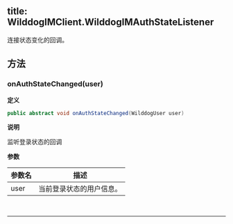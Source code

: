 title: WilddogIMClient.WilddogIMAuthStateListener
---
连接状态变化的回调。

## 方法

###  onAuthStateChanged(user)

**定义**

```java
public abstract void onAuthStateChanged(WilddogUser user)
```

**说明**

监听登录状态的回调


**参数**


参数名 | 描述
--- | ---
user | 当前登录状态的用户信息。
</br>

--- 

